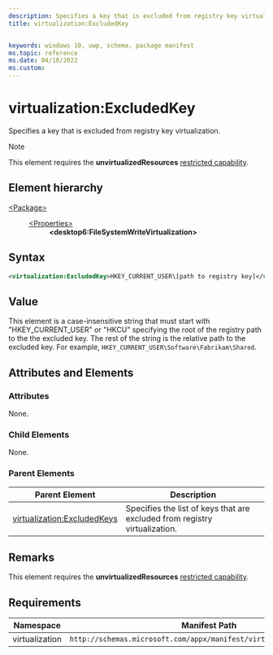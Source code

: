 ```yaml
---
description: Specifies a key that is excluded from registry key virtualization.
title: virtualization:ExcludedKey


keywords: windows 10, uwp, schema, package manifest
ms.topic: reference
ms.date: 04/18/2022
ms.custom: 
---
```


# virtualization:ExcludedKey

Specifies a key that is excluded from registry key virtualization. 

> [!NOTE]
> This element requires the  **unvirtualizedResources** [restricted capability](/windows/uwp/packaging/app-capability-declarations#restricted-capabilities).

## Element hierarchy

<dl>
<dt><a href="element-package.md">&lt;Package&gt;</a></dt>
<dd>
<dl>
<dt><a href="element-properties.md">&lt;Properties&gt;</a></dt>
<dd><b>&lt;desktop6:FileSystemWriteVirtualization&gt;</b></dd>
</dl>
</dd>
</dl>

## Syntax

``` xml
<virtualization:ExcludedKey>HKEY_CURRENT_USER\[path to registry key]</virtualization:ExcludedKey>
```

## Value

This element is a case-insensitive string that must start with "HKEY_CURRENT_USER" or "HKCU" specifying the root of the registry path to the the excluded key. The rest of the string is the relative path to the excluded key. For example, `HKEY_CURRENT_USER\Software\Fabrikam\Shared`.  

## Attributes and Elements


### Attributes

None.

### Child Elements

None.

### Parent Elements

| Parent Element | Description |
|---------------|-------------|
| [virtualization:ExcludedKeys](element-virtualization-excludedkeys.md) | Specifies the list of keys that are excluded from registry virtualization.  |

## Remarks

This element requires the **unvirtualizedResources** [restricted capability](/windows/uwp/packaging/app-capability-declarations#restricted-capabilities).

## Requirements

| Namespace | Manifest Path | 
|---------------|-------------------------------------------------------------|
| virtualization | `http://schemas.microsoft.com/appx/manifest/virtualization/windows10` |

 

 
